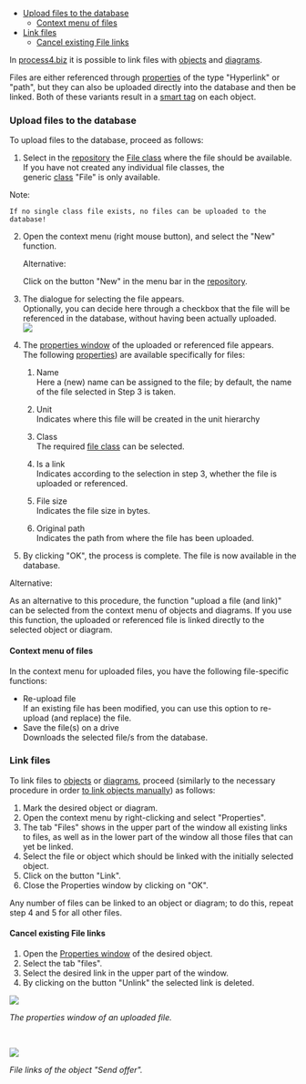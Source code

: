 -   [Upload files to the database](#upload-files-to-the-database)
    -   [Context menu of files](#context-menu-of-files)
-   [Link files](#link-files)
    -   [Cancel existing File links](#cancel-existing-file-links)


In [process4.biz](http://process4.biz/) it is possible to link files
with [objects](object) and [diagrams](diagram).

Files are either referenced
through [properties](property-group-and-property) of the type "Hyperlink" or
"path", but they can also be uploaded directly into the database and
then be linked. Both of these variants result in a [smart
tag](/graphical-visio-modelerr) on each object.

### Upload files to the database

To upload files to the database, proceed as follows:

1.  Select in the [repository](repository) the [File class](class) where
    the file should be available.  
    If you have not created any individual file classes, the
    generic [class](class) "File" is only available.

   <div class="warning">
   Note:

    If no single class file exists, no files can be uploaded to the
    database!
   </div>

2.  Open the context menu (right mouse button), and select the "New"
    function.

    <div class=""success">
  
    Alternative:

    Click on the button "New" in the menu bar in
    the [repository](repository).
    </div>

3.  The dialogue for selecting the file appears.   
    Optionally, you can decide here through a checkbox that the file
    will be referenced in the database, without having been actually
    uploaded.  
    ![](//images.ctfassets.net/utx1h0gfm1om/5PKNB4t4buIoCOAoyQcsag/15df549969e5f9374bcabaef7e18b7d9/328816.png)
4.  The [properties window](properties-dialog-box) of the uploaded or
    referenced file appears.  
    The following [properties](property-group-and-property)) are available
    specifically for files:
    1.  Name  
        Here a (new) name can be assigned to the file; by default, the
        name of the file selected in Step 3 is taken.
    2.  Unit  
        Indicates where this file will be created in the unit hierarchy
    3.  Class  
        The required [file class](class) can be selected.
    4.  Is a link  
        Indicates according to the selection in step 3, whether the file
        is uploaded or referenced.

    5.  File size  
        Indicates the file size in bytes.
    6.  Original path  
        Indicates the path from where the file has been uploaded.

5.  By clicking "OK", the process is complete. The file is now available
    in the database.

<div class="success">
Alternative:

As an alternative to this procedure, the function "upload a file (and
link)" can be selected from the context menu of objects and diagrams. If
you use this function, the uploaded or referenced file is linked
directly to the selected object or diagram.
</div>

#### Context menu of files

In the context menu for uploaded files, you have the following
file-specific functions:

-   Re-upload file   
    If an existing file has been modified, you can use this option to
    re-upload (and replace) the file.
-   Save the file(s) on a drive  
    Downloads the selected file/s from the database.

### Link files

To link files to [objects](object) or [diagrams](diagram),
proceed (similarly to the necessary procedure in order [to link objects
manually](manual-object-links)) as follows:

1.  Mark the desired object or diagram.
2.  Open the context menu by right-clicking and select "Properties". 
3.  The tab "Files" shows in the upper part of the window all existing
    links to files, as well as in the lower part of the window all those
    files that can yet be linked.
4.  Select the file or object which should be linked with the initially
    selected object.
5.  Click on the button "Link".
6.  Close the Properties window by clicking on "OK".

Any number of files can be linked to an object or diagram; to do this,
repeat step 4 and 5 for all other files.

#### Cancel existing File links

1.  Open the [Properties window](properties-dialog-box) of the desired
    object.
2.  Select the tab "files".
3.  Select the desired link in the upper part of the window.
4.  By clicking on the button "Unlink" the selected link is deleted.
 

![](//images.ctfassets.net/utx1h0gfm1om/4mQ64jCSz6QogQCcoGO8y4/9627fdde98aeb9d143cfe7d1f831aefd/328818.png)

*The properties window of an uploaded file.*

 

![](//images.ctfassets.net/utx1h0gfm1om/4n8AuKYk76ke8iUEii6oYc/47283b54e5c806f34161b9c6e619ff33/328804.png)

*File links of the object "Send offer".*
